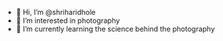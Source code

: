 - 👋 Hi, I’m @shriharidhole
- 👀 I’m interested in photography
- 🌱 I’m currently learning the science behind the photography
<!---
shriharidhole/shriharidhole is a ✨ special ✨ repository because its `README.md` (this file) appears on your GitHub profile.
You can click the Preview link to take a look at your changes.
--->
